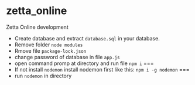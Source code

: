 # zetta_online
Zetta Online development

- Create database and extract `database.sql` in your database.
- Remove folder `node modules`
- Rmove file `package-lock.json`
- change password of database in file `app.js`
- open command promp at directory and run file `npm i`
=== 
- If not install ``nodemon`` install nodemon first like this:
`npm i -g nodemon`
===
- run  `nodemon` in directory